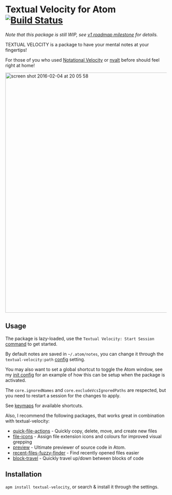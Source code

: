 # Textual Velocity for Atom [![Build Status](http://travis-ci.org/viddo/atom-textual-velocity.png?branch=master)](http://travis-ci.org/viddo/atom-textual-velocity)
_Note that this package is still WIP, see [v1 roadmap milestone](https://github.com/viddo/atom-textual-velocity/milestones) for details._

TEXTUAL VELOCITY is a package to have your mental notes at your fingertips!

For those of you who used [Notational Velocity](http://notational.net/) or [nvalt](http://brettterpstra.com/projects/nvAlt/) before should feel right at home!

<img width="748" alt="screen shot 2016-02-04 at 20 05 58" src="https://cloud.githubusercontent.com/assets/978461/12831123/f48a5964-cb92-11e5-9752-859edd2ed3a9.png">

## Usage
The package is lazy-loaded, use the `Textual Velocity: Start Session` [command](https://atom.io/docs/v1.4.3/getting-started-atom-basics#command-palette) to get started.

By default notes are saved in `~/.atom/notes`, you can change it through the `textual-velocity:path` [config](https://atom.io/docs/api/v1.5.0/Config) setting.

You may also want to set a global shortcut to toggle the Atom window, see my [init config](docs/init.coffee) for an example of how this can be setup when the package is activated.

The `core.ignoredNames` and `core.excludeVcsIgnoredPaths` are respected, but you need to restart a session for the changes to apply.

See [keymaps](keymaps/textual-velocity.cson) for available shortcuts.

Also, I recommend the following packages, that works great in combination with textual-velocity:
- [quick-file-actions](https://atom.io/packages/quick-file-actions) - Quickly copy, delete, move, and create new files
- [file-icons](https://atom.io/packages/file-icons) - Assign file extension icons and colours for improved visual grepping
- [preview](https://atom.io/packages/preview) - Ultimate previewer of source code in Atom.
- [recent-files-fuzzy-finder](https://atom.io/packages/recent-files-fuzzy-finder) - Find recently opened files easier
- [block-travel](https://atom.io/packages/block-travel) - Quickly travel up/down between blocks of code

## Installation
`apm install textual-velocity`, or search & install it through the settings.
